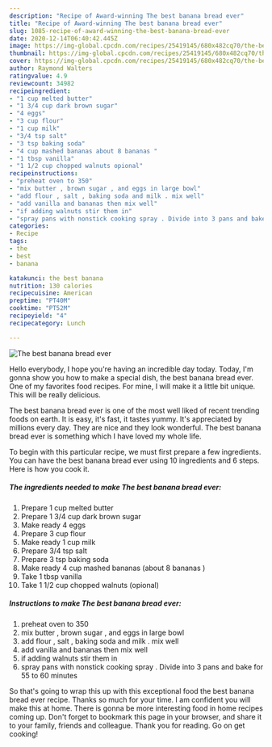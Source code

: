 ```yaml
---
description: "Recipe of Award-winning The best banana bread ever"
title: "Recipe of Award-winning The best banana bread ever"
slug: 1085-recipe-of-award-winning-the-best-banana-bread-ever
date: 2020-12-14T06:40:42.445Z
image: https://img-global.cpcdn.com/recipes/25419145/680x482cq70/the-best-banana-bread-ever-recipe-main-photo.jpg
thumbnail: https://img-global.cpcdn.com/recipes/25419145/680x482cq70/the-best-banana-bread-ever-recipe-main-photo.jpg
cover: https://img-global.cpcdn.com/recipes/25419145/680x482cq70/the-best-banana-bread-ever-recipe-main-photo.jpg
author: Raymond Walters
ratingvalue: 4.9
reviewcount: 34982
recipeingredient:
- "1 cup melted butter"
- "1 3/4 cup dark brown sugar"
- "4 eggs"
- "3 cup flour"
- "1 cup milk"
- "3/4 tsp salt"
- "3 tsp baking soda"
- "4 cup mashed bananas about 8 bananas "
- "1 tbsp vanilla"
- "1 1/2 cup chopped walnuts opional"
recipeinstructions:
- "preheat oven to 350"
- "mix butter , brown sugar , and eggs in large bowl"
- "add flour , salt , baking soda and milk . mix well"
- "add vanilla and bananas then mix well"
- "if adding walnuts stir them in"
- "spray pans with nonstick cooking spray . Divide into 3 pans and bake for 55 to 60 minutes"
categories:
- Recipe
tags:
- the
- best
- banana

katakunci: the best banana 
nutrition: 130 calories
recipecuisine: American
preptime: "PT40M"
cooktime: "PT52M"
recipeyield: "4"
recipecategory: Lunch

---
```



![The best banana bread ever](https://img-global.cpcdn.com/recipes/25419145/680x482cq70/the-best-banana-bread-ever-recipe-main-photo.jpg)

Hello everybody, I hope you're having an incredible day today. Today, I'm gonna show you how to make a special dish, the best banana bread ever. One of my favorites food recipes. For mine, I will make it a little bit unique. This will be really delicious.



The best banana bread ever is one of the most well liked of recent trending foods on earth. It is easy, it's fast, it tastes yummy. It's appreciated by millions every day. They are nice and they look wonderful. The best banana bread ever is something which I have loved my whole life.


To begin with this particular recipe, we must first prepare a few ingredients. You can have the best banana bread ever using 10 ingredients and 6 steps. Here is how you cook it.

<!--inarticleads1-->

##### The ingredients needed to make The best banana bread ever:

1. Prepare 1 cup melted butter
1. Prepare 1 3/4 cup dark brown sugar
1. Make ready 4 eggs
1. Prepare 3 cup flour
1. Make ready 1 cup milk
1. Prepare 3/4 tsp salt
1. Prepare 3 tsp baking soda
1. Make ready 4 cup mashed bananas (about 8 bananas )
1. Take 1 tbsp vanilla
1. Take 1 1/2 cup chopped walnuts (opional)




<!--inarticleads2-->

##### Instructions to make The best banana bread ever:

1. preheat oven to 350
1. mix butter , brown sugar , and eggs in large bowl
1. add flour , salt , baking soda and milk . mix well
1. add vanilla and bananas then mix well
1. if adding walnuts stir them in
1. spray pans with nonstick cooking spray . Divide into 3 pans and bake for 55 to 60 minutes




So that's going to wrap this up with this exceptional food the best banana bread ever recipe. Thanks so much for your time. I am confident you will make this at home. There is gonna be more interesting food in home recipes coming up. Don't forget to bookmark this page in your browser, and share it to your family, friends and colleague. Thank you for reading. Go on get cooking!
